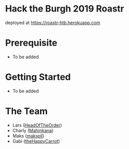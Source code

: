 # Hack the Burgh 2019 Roastr #
deployed at https://roastr-htb.herokuapp.com
# Prerequisite
 - To be added

# Getting Started
 - To be added

# The Team

-  Lars ([HeadOfTheOrder](https://github.com/TheCopperMind))
-  Charly ([Mahinkana](https://github.com/Mahinkana))
-  Maks ([makspll](https://github.com/makspll))
-  Gabi ([theHappyCarrot](https://github.com/theHappyCarrot))


